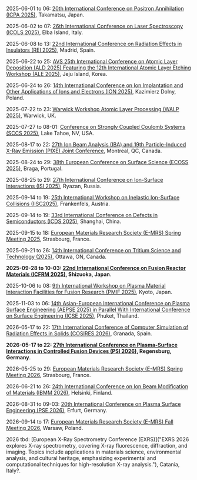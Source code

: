 2025-06-01 to 06: [20th International Conference on Positron Annihilation (ICPA 2025)](https://confit.atlas.jp/guide/event/icpa20/top "ICPA 2025 focuses on positron annihilation, covering positron spectroscopy, defect characterization, and plasma-material interactions. Topics include positron trapping, surface studies, and applications in materials science and nanotechnology, emphasizing experimental and computational techniques."), Takamatsu, Japan.

2025-06-02 to 07: [26th International Conference on Laser Spectroscopy (ICOLS 2025)](https://icols2025.it "ICOLS 2025 focuses on laser spectroscopy, covering precision measurements, plasma diagnostics, and laser-material interactions. Topics include atomic clocks, laser-induced breakdown spectroscopy, and applications in fusion and astrophysics, emphasizing advanced spectroscopic techniques."), Elba Island, Italy.

2025-06-08 to 13: [22nd International Conference on Radiation Effects in Insulators (REI 2025)](https://rei22madrid.csic.es "REI 2025 focuses on radiation effects in insulators, covering ion implantation, defect formation, and plasma-material interactions. Topics include radiation damage, dielectric materials, and applications in nuclear reactors and space technology, emphasizing experimental and computational studies."), Madrid, Spain.

2025-06-22 to 25: [AVS 25th International Conference on Atomic Layer Deposition (ALD 2025) Featuring the 12th International Atomic Layer Etching Workshop (ALE 2025)](https://ald2025.avs.org/ "ALD/ALE 2025 focuses on atomic layer deposition and etching, covering plasma-enhanced processes, thin-film growth, and surface engineering. Topics include semiconductor fabrication, nanomaterials, and applications in electronics, emphasizing precision plasma-based material processing."), Jeju Island, Korea.

2025-06-24 to 26: [14th International Conference on Ion Implantation and Other Applications of Ions and Electrons (ION 2025)](https://ion.umcs.pl/), Kazimierz Dolny, Poland.

2025-07-22 to 23: [Warwick Workshop Atomic Layer Processing (WALP 2025)](https://warwick.ac.uk/fac/sci/chemistry/chemevents/walp2025/ "WALP 2025 focuses on atomic layer processing, covering atomic layer deposition and etching, plasma-enhanced techniques, and thin-film fabrication. Topics include semiconductor manufacturing, nanomaterials, and applications in electronics, emphasizing precision plasma-based material processing."), Warwick, UK.

2025-07-27 to 08-01: [Conference on Strongly Coupled Coulomb Systems (SCCS 2025)](https://event.fourwaves.com/sccs2025/ "SCCS 2025 focuses on strongly coupled Coulomb systems, covering dense plasmas, dusty plasmas, and warm dense matter. Topics include plasma thermodynamics, ion correlations, and applications in fusion and astrophysics, emphasizing theoretical and computational plasma physics."), Lake Tahoe, NV, USA.

2025-08-17 to 22: [27th Ion Beam Analysis (IBA) and 19th Particle-Induced X-Ray Emission (PIXE) Joint Conference](https://ibapixe.org "This joint conference focuses on ion beam analysis and PIXE, covering ion scattering, elemental analysis, and material characterization. Topics include applications in materials science, archaeology, and environmental studies, emphasizing high-precision ion beam techniques for plasma-material interactions."), Montreal, QC, Canada.

2025-08-24 to 29: [38th European Conference on Surface Science (ECOSS 2025)](https://ecoss38.pt "ECOSS 2025 focuses on surface science, covering surface reactions, thin films, and plasma-surface interactions. Topics include catalysis, nanotechnology, and materials characterization, emphasizing experimental and computational approaches to surface phenomena in plasma and material science."), Braga, Portugal.

2025-08-25 to 29: [27th International Conference on Ion-Surface Interactions (ISI 2025)](http://isi2025.yarsu.ru/eng/first_en.html "ISI 2025 explores ion-surface interactions, covering sputtering, ion implantation, and surface modification. Topics include plasma-material interactions, nanotechnology, and applications in semiconductor manufacturing, emphasizing experimental and computational studies of ion-induced surface phenomena."), Ryazan, Russia.

2025-09-14 to 19: [25th International Workshop on Inelastic Ion-Surface Collisions (IISC2025)](https://tuwien.at/en/phy/iap/conferences/iisc25 "IISC2025 explores inelastic ion-surface collisions, covering energy transfer, surface scattering, and ion-induced processes. Topics include applications in materials analysis, plasma processing, and nanotechnology, emphasizing experimental and computational studies of ion-surface interaction dynamics."), Frankenfels, Austria.

2025-09-14 to 19: [33rd International Conference on Defects in Semiconductors (ICDS 2025)](https://icds2025.org "ICDS 2025 focuses on defects in semiconductors, covering point defects, dislocations, and impurity effects. Topics include applications in electronics, photovoltaics, and plasma processing, emphasizing experimental and computational studies of defect formation and material properties."), Shanghai, China.

2025-09-15 to 18: [European Materials Research Society (E-MRS) Spring Meeting 2025](https://www.european-mrs.com/meetings/2025-spring-meeting "The E-MRS Spring Meeting 2025 focuses on materials science, covering thin films, nanomaterials, and plasma processing. Topics include applications in electronics, energy storage, and biomaterials, emphasizing experimental and computational advances in material synthesis and characterization."), Strasbourg, France.

2025-09-21 to 26: [14th International Conference on Tritium Science and Technology (2025)](https://tritium2025.com "This conference focuses on tritium science, covering tritium handling, fusion fuel cycles, and plasma-material interactions. Topics include applications in fusion reactors, environmental safety, and isotope separation, emphasizing experimental and computational advances in tritium technologies."), Ottawa, ON, Canada.

**2025-09-28 to 10-03: [22nd International Conference on Fusion Reactor Materials (ICFRM 2025)](https://icfrm-22.com "ICFRM 2025 focuses on fusion reactor materials, covering plasma-material interactions, radiation effects, and advanced alloys. Topics include materials for divertors, blankets, and first walls, with applications in fusion energy, emphasizing experimental and computational studies of material performance under extreme conditions."), Shizuoka, Japan**.

2025-10-06 to 08: [9th International Workshop on Plasma Material Interaction Facilities for Fusion Research (PMIF 2025)](https://indico.nifs.ac.jp/event/54/ "Focuses on plasma-material interactions for fusion research. Topics include material erosion, plasma diagnostics, and computational modeling for fusion reactor design."), Kyoto, Japan.

2025-11-03 to 06: [14th Asian-European International Conference on Plasma Surface Engineering (AEPSE 2025) in Parallel With International Conference on Surface Engineering (ICSE 2025)](http://aepse.org/2025/ "AEPSE and ICSE 2025 focus on plasma surface engineering, covering plasma coatings, surface modification, and thin films. Topics include applications in electronics, biomedical devices, and energy, emphasizing experimental and computational advances in plasma-based surface engineering technologies."), Phuket, Thailand.

2026-05-17 to 22: [17th International Conference of Computer Simulation of Radiation Effects in Solids (COSIRES 2026)](https://cosires26.com/ "COSIRES 2026 focuses on radiation effects in solids, covering ion-solid interactions, defect formation, and materials modification. Topics include applications in nuclear materials, semiconductors, and nanotechnology, emphasizing computational simulations of radiation-induced processes and material properties."), Granada, Spain.

**2026-05-17 to 22: [27th International Conference on Plasma-Surface Interactions in Controlled Fusion Devices (PSI 2026)](https://www.ipp.mpg.de/psi27/ "PSI 2026 explores plasma-surface interactions in fusion devices, covering erosion, deposition, and material recycling. Topics include divertor materials, plasma diagnostics, and fusion reactor durability, emphasizing experimental and computational studies for advancing fusion energy technologies."), Regensburg, Germany**.

2026-05-25 to 29: [European Materials Research Society (E-MRS) Spring Meeting 2026](https://www.european-mrs.com/meetings/2026-spring-meeting "E-MRS 2026 explores materials science, covering plasma processing, thin films, and nanomaterials. Topics include applications in energy, electronics, and biomaterials, emphasizing experimental and computational advances in material synthesis, characterization, and plasma-based surface engineering."), Strasbourg, France.

2026-06-21 to 26: [24th International Conference on Ion Beam Modification of Materials (IBMM 2026)](https://helsinki.fi/en/conferences/ibmm-2026 "IBMM 2026 focuses on ion beam modification, covering ion implantation, surface engineering, and nanostructure formation. Topics include applications in semiconductors, biomaterials, and energy materials, emphasizing experimental and computational techniques for material modification and characterization."), Helsinki, Finland.

2026-08-31 to 09-03: [20th International Conference on Plasma Surface Engineering (PSE 2026)](https://pse-conferences.net "PSE 2026 explores plasma surface engineering, covering plasma coatings, surface modification, and thin films. Topics include applications in electronics, biomedical devices, and energy, emphasizing experimental and computational advances in plasma-based surface engineering technologies."), Erfurt, Germany.

2026-09-14 to 17: [European Materials Research Society (E-MRS) Fall Meeting 2026](https://www.european-mrs.com/meetings/2026-fall-meeting "E-MRS 2026 focuses on materials science, covering plasma processing, nanomaterials, and functional coatings. Topics include applications in energy storage, electronics, and biomedicine, emphasizing computational and experimental methods for advanced material synthesis and characterization."), Warsaw, Poland.

2026 tbd: [European X-Ray Spectrometry Conference (EXRS)]("EXRS 2026 explores X-ray spectrometry, covering X-ray fluorescence, diffraction, and imaging. Topics include applications in materials science, environmental analysis, and cultural heritage, emphasizing experimental and computational techniques for high-resolution X-ray analysis."), Catania, Italy?.

